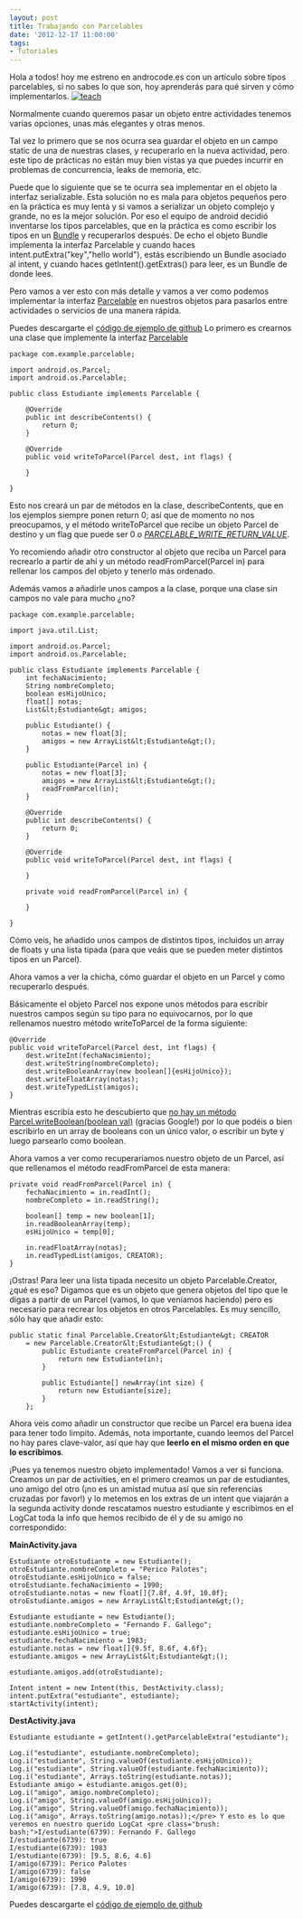 ```yaml
---
layout: post
title: Trabajando con Parcelables
date: '2012-12-17 11:00:00'
tags:
- Tutoriales
---
```


Hola a todos! hoy me estreno en androcode.es con un artículo sobre tipos parcelables, si no sabes lo que son, hoy aprenderás para qué sirven y cómo implementarlos.
[![](http://androcode.es/wp-content/uploads/2015/02/decibels_zesjsx-300x201.png "teach")](http://androcode.es/wp-content/uploads/2015/02/decibels_zesjsx.png)

Normalmente cuando queremos pasar un objeto entre actividades tenemos varias opciones, unas más elegantes y otras menos.

Tal vez lo primero que se nos ocurra sea guardar el objeto en un campo static de una de nuestras clases, y recuperarlo en la nueva actividad, pero este tipo de prácticas no están muy bien vistas ya que puedes incurrir en problemas de concurrencia, leaks de memoria, etc.

Puede que lo siguiente que se te ocurra sea implementar en el objeto la interfaz serializable. Esta solución no es mala para objetos pequeños pero en la práctica es muy lenta y si vamos a serializar un objeto complejo y grande, no es la mejor solución. Por eso el equipo de android decidió inventarse los tipos parcelables, que en la práctica es como escribir los tipos en un [Bundle](http://developer.android.com/reference/android/os/Bundle.html) y recuperarlos después. De echo el objeto Bundle implementa la interfaz Parcelable y cuando haces intent.putExtra("key","hello world"), estás escribiendo un Bundle asociado al intent, y cuando haces getIntent().getExtras() para leer, es un Bundle de donde lees.

Pero vamos a ver esto con más detalle y vamos a ver como podemos implementar la interfaz [Parcelable](http://developer.android.com/reference/android/os/Parcelable.html) en nuestros objetos para pasarlos entre actividades o servicios de una manera rápida.  

Puedes descargarte el [código de ejemplo de github](https://github.com/ferdy182/Android-parcelable-example "ferdy182 en GitHub Android parcelable example") Lo primero es crearnos una clase que implemente la interfaz [Parcelable](http://developer.android.com/reference/android/os/Parcelable.html)
```
package com.example.parcelable;

import android.os.Parcel;
import android.os.Parcelable;

public class Estudiante implements Parcelable {

	@Override
	public int describeContents() {
		return 0;
	}

	@Override
	public void writeToParcel(Parcel dest, int flags) {

	}

}
```

Esto nos creará un par de métodos en la clase, describeContents, que en los ejemplos siempre ponen return 0; así que de momento no nos preocupamos, y el método writeToParcel que recibe un objeto Parcel de destino y un flag que puede ser 0 o [*PARCELABLE_WRITE_RETURN_VALUE*](http://developer.android.com/reference/android/os/Parcelable.html#PARCELABLE_WRITE_RETURN_VALUE).

Yo recomiendo añadir otro constructor al objeto que reciba un Parcel para recrearlo a partir de ahí y un método readFromParcel(Parcel in) para rellenar los campos del objeto y tenerlo más ordenado.

Además vamos a añadirle unos campos a la clase, porque una clase sin campos no vale para mucho ¿no?

```
package com.example.parcelable;

import java.util.List;

import android.os.Parcel;
import android.os.Parcelable;

public class Estudiante implements Parcelable {
	int fechaNacimiento;
	String nombreCompleto;
	boolean esHijoUnico;
	float[] notas;
	List&lt;Estudiante&gt; amigos;

	public Estudiante() {
		notas = new float[3];
		amigos = new ArrayList&lt;Estudiante&gt;();
	}

	public Estudiante(Parcel in) {
		notas = new float[3];
		amigos = new ArrayList&lt;Estudiante&gt;();
		readFromParcel(in);
	}

	@Override
	public int describeContents() {
		return 0;
	}

	@Override
	public void writeToParcel(Parcel dest, int flags) {

	}

	private void readFromParcel(Parcel in) {

	}

}
```

Cómo veis, he añadido unos campos de distintos tipos, incluidos un array de floats y una lista tipada (para que veáis que se pueden meter distintos tipos en un Parcel).

Ahora vamos a ver la chicha, cómo guardar el objeto en un Parcel y como recuperarlo después.

Básicamente el objeto Parcel nos expone unos métodos para escribir nuestros campos según su tipo para no equivocarnos, por lo que rellenamos nuestro método writeToParcel de la forma siguiente:
```
@Override
public void writeToParcel(Parcel dest, int flags) {
	dest.writeInt(fechaNacimiento);
	dest.writeString(nombreCompleto);
	dest.writeBooleanArray(new boolean[]{esHijoUnico});
	dest.writeFloatArray(notas);
	dest.writeTypedList(amigos);
}
```
Mientras escribía esto he descubierto que [no hay un método Parcel.writeBoolean(boolean val)](http://code.google.com/p/android/issues/detail?id=5973) (gracias Google!) por lo que podéis o bien escribirlo en un array de booleans con un único valor, o escribir un byte y luego parsearlo como boolean.

Ahora vamos a ver como recuperaríamos nuestro objeto de un Parcel, así que rellenamos el método readFromParcel de esta manera:
```
private void readFromParcel(Parcel in) {
	fechaNacimiento = in.readInt();
	nombreCompleto = in.readString();

	boolean[] temp = new boolean[1];
	in.readBooleanArray(temp);
	esHijoUnico = temp[0];

	in.readFloatArray(notas);
	in.readTypedList(amigos, CREATOR);
}
```
¡Ostras! Para leer una lista tipada necesito un objeto Parcelable.Creator, ¿qué es eso? Digamos que es un objeto que genera objetos del tipo que le digas a partir de un Parcel (vamos, lo que veníamos haciendo) pero es necesario para recrear los objetos en otros Parcelables. Es muy sencillo, sólo hay que añadir esto:
```
public static final Parcelable.Creator&lt;Estudiante&gt; CREATOR
	= new Parcelable.Creator&lt;Estudiante&gt;() {
		public Estudiante createFromParcel(Parcel in) {
			return new Estudiante(in);
		}

		public Estudiante[] newArray(int size) {
			return new Estudiante[size];
		}
	};
```

Ahora veis como añadir un constructor que recibe un Parcel era buena idea para tener todo limpito. Además, nota importante, cuando leemos del Parcel no hay pares clave-valor, así que hay que **leerlo en el mismo orden en que lo escribimos**.

¡Pues ya tenemos nuestro objeto implementado! Vamos a ver si funciona. Creamos un par de activities, en el primero creamos un par de estudiantes, uno amigo del otro (¡no es un amistad mutua así que sin referencias cruzadas por favor!) y lo metemos en los extras de un intent que viajarán a la segunda activity donde rescatamos nuestro estudiante y escribimos en el LogCat toda la info que hemos recibido de él y de su amigo no correspondido:

**MainActivity.java**
```
Estudiante otroEstudiante = new Estudiante();
otroEstudiante.nombreCompleto = "Perico Palotes";
otroEstudiante.esHijoUnico = false;
otroEstudiante.fechaNacimiento = 1990;
otroEstudiante.notas = new float[]{7.8f, 4.9f, 10.0f};
otroEstudiante.amigos = new ArrayList&lt;Estudiante&gt;();

Estudiante estudiante = new Estudiante();
estudiante.nombreCompleto = "Fernando F. Gallego";
estudiante.esHijoUnico = true;
estudiante.fechaNacimiento = 1983;
estudiante.notas = new float[]{9.5f, 8.6f, 4.6f};
estudiante.amigos = new ArrayList&lt;Estudiante&gt;();

estudiante.amigos.add(otroEstudiante);

Intent intent = new Intent(this, DestActivity.class);
intent.putExtra("estudiante", estudiante);
startActivity(intent);
```

**DestActivity.java**
```
Estudiante estudiante = getIntent().getParcelableExtra("estudiante");

Log.i("estudiante", estudiante.nombreCompleto);
Log.i("estudiante", String.valueOf(estudiante.esHijoUnico));
Log.i("estudiante", String.valueOf(estudiante.fechaNacimiento));
Log.i("estudiante", Arrays.toString(estudiante.notas));
Estudiante amigo = estudiante.amigos.get(0);
Log.i("amigo", amigo.nombreCompleto);
Log.i("amigo", String.valueOf(amigo.esHijoUnico));
Log.i("amigo", String.valueOf(amigo.fechaNacimiento));
Log.i("amigo", Arrays.toString(amigo.notas));</pre> Y esto es lo que veremos en nuestro querido LogCat <pre class="brush: bash;">I/estudiante(6739): Fernando F. Gallego
I/estudiante(6739): true
I/estudiante(6739): 1983
I/estudiante(6739): [9.5, 8.6, 4.6]
I/amigo(6739): Perico Palotes
I/amigo(6739): false
I/amigo(6739): 1990
I/amigo(6739): [7.8, 4.9, 10.0]
```

Puedes descargarte el [código de ejemplo de github](https://github.com/ferdy182/Android-parcelable-example "ferdy182 en GitHub Android parcelable example")
